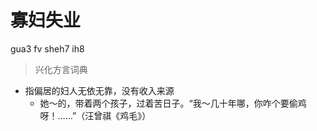 # 寡妇失业
gua3 fv sheh7 ih8
> 兴化方言词典
- 指偏居的妇人无依无靠，没有收入来源
  - 她～的，带着两个孩子，过着苦日子。“我～几十年哪，你咋个要偷鸡呀！……”（汪曾祺《鸡毛》）
